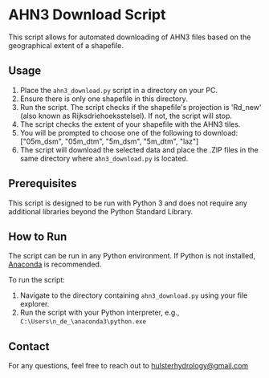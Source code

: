 # AHN3 Download Script

This script allows for automated downloading of AHN3 files based on the geographical extent of a shapefile.

## Usage

1. Place the `ahn3_download.py` script in a directory on your PC.
2. Ensure there is only one shapefile in this directory.
3. Run the script. The script checks if the shapefile's projection is 'Rd_new' (also known as Rijksdriehoeksstelsel). If not, the script will stop.
4. The script checks the extent of your shapefile with the AHN3 tiles.
5. You will be prompted to choose one of the following to download: ["05m_dsm", "05m_dtm", "5m_dsm", "5m_dtm", "laz"]
6. The script will download the selected data and place the .ZIP files in the same directory where `ahn3_download.py` is located.

## Prerequisites

This script is designed to be run with Python 3 and does not require any additional libraries beyond the Python Standard Library.

## How to Run

The script can be run in any Python environment. If Python is not installed, [Anaconda](https://www.anaconda.com/products/distribution) is recommended.

To run the script:

1. Navigate to the directory containing `ahn3_download.py` using your file explorer.
2. Run the script with your Python interpreter, e.g., `C:\Users\n_de_\anaconda3\python.exe`

## Contact

For any questions, feel free to reach out to hulsterhydrology@gmail.com
